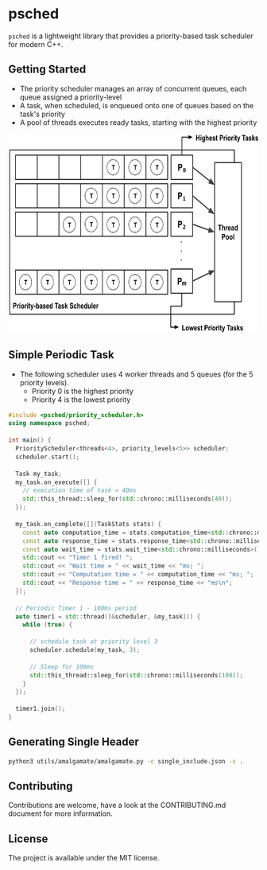 # psched

`psched` is a lightweight library that provides a priority-based task scheduler for modern C++.

## Getting Started

* The priority scheduler manages an array of concurrent queues, each queue assigned a priority-level
* A task, when scheduled, is enqueued onto one of queues based on the task's priority
* A pool of threads executes ready tasks, starting with the highest priority

<p align="center">
  <img height="400" src="img/priority_scheduling.png"/>  
</p>

## Simple Periodic Task

* The following scheduler uses 4 worker threads and 5 queues (for the 5 priority levels). 
  - Priority 0 is the highest priority
  - Priority 4 is the lowest priority

```cpp
#include <psched/priority_scheduler.h>
using namespace psched;

int main() {
  PriorityScheduler<threads<4>, priority_levels<5>> scheduler;
  scheduler.start();

  Task my_task;
  my_task.on_execute([] {
    // execution time of task = 40ms
    std::this_thread::sleep_for(std::chrono::milliseconds(40));
  });

  my_task.on_complete([](TaskStats stats) {
    const auto computation_time = stats.computation_time<std::chrono::milliseconds>();
    const auto response_time = stats.response_time<std::chrono::milliseconds>();
    const auto wait_time = stats.wait_time<std::chrono::milliseconds>();
    std::cout << "Timer 1 fired! ";
    std::cout << "Wait time = " << wait_time << "ms; ";
    std::cout << "Computation time = " << computation_time << "ms; ";
    std::cout << "Response time = " << response_time << "ms\n";
  });

  // Periodic Timer 1 - 100ms period
  auto timer1 = std::thread([&scheduler, &my_task]() {
    while (true) {

      // schedule task at priority level 3
      scheduler.schedule(my_task, 3);

      // Sleep for 100ms
      std::this_thread::sleep_for(std::chrono::milliseconds(100));
    }
  });

  timer1.join();
}
```

## Generating Single Header

```bash
python3 utils/amalgamate/amalgamate.py -c single_include.json -s .
```

## Contributing
Contributions are welcome, have a look at the CONTRIBUTING.md document for more information.

## License
The project is available under the MIT license.
